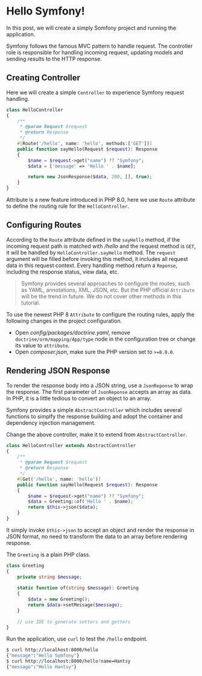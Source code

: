 # Hello Symfony!

In this post, we will create a simply Somfony project and running the application.

Symfony follows the famous MVC pattern to handle request.  The controller  role is responsible for handling incoming request, updating models and  sending results to the HTTP response.

## Creating Controller

Here we will create a simple `Controller` to experience Symfony request handling.

```php 
class HelloController
{
    /**
     * @param Request $request
     * @return Response
     */
    #[Route('/hello', name: 'hello', methods:['GET'])]
    public function sayHello(Request $request): Response
    {
        $name = $request->get("name") ?? "Symfony";
        $data = ['message' => 'Hello ' . $name];

        return new JsonResponse($data, 200, [], true);
    }
}  
```

Attribute is a new feature introduced in PHP 8.0, here we use `Route` attribute to define the routing rule for the `HelloController`.  

## Configuring Routes

According to the `Route` attribute defined in the `sayHello` method, if the incoming request path is matched with */hello* and the request method is `GET`,  it will be handled by `HelloController.sayHello` method. The `request` argument will be filled before invoking this method, it includes all request data in this request context. Every handling method return a `Reponse`, including the response status, view data, etc.

> Symfony provides several approaches to configure the routes, such as YAML,  annotations, XML, JSON, etc.  But the PHP official `Attribute` will be the trend in future. We do not cover other methods in this tutorial. 

To use the newest PHP 8 `Attribute` to configure the routing rules, apply the following changes in the project configuration.

* Open *config/packages/doctrine.yaml*,  remove  `doctrine/orm/mapping/App/type` node in the configuration tree or change its value to `attribute`.
* Open *composer.json*,  make sure  the PHP version set to `>=8.0.0`.

## Rendering JSON Response

To render the response body into a JSON string,  use a `JsonReponse` to wrap the response.  The first parameter of `JsonReponse` accepts an array as data. In PHP, it is a little tedious to convert an object to an array.

Symfony provides a simple `AbstractController` which includes several functions to simplfy the response building and adopt the container and dependency injection management. 

Change the above controller, make it to extend from `AbstractController`.  

```php
class HelloController extends AbstractController
{
    /**
     * @param Request $request
     * @return Response
     */
    #[Get('/hello', name: 'hello')]
    public function sayHello(Request $request): Response
    {
        $name = $request->get("name") ?? "Symfony";
        $data = Greeting::of('Hello ' . $name);
        return $this->json($data);
    }
}
```
It simply invoke `$this->json` to accept an object and render the response in JSON format, no need to transform the data to an array before rendering response.

The `Greeting` is a plain PHP class.

```php
class Greeting
{
    private string $message;
    
    static function of(string $message): Greeting
    {
        $data = new Greeting();
        return $data->setMessage($message);
    }
    
    // use IDE to generate setters and getters
}    
```

Run the application, use `curl` to test the `/hello` endpoint.

```bash
$ curl http://localhost:8000/hello
{"message":"Hello Symfony"}
$ curl http://localhost:8000/hello?name=Hantsy
{"message":"Hello Hantsy"}
```
